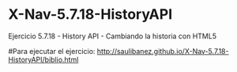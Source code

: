 # X-Nav-5.7.18-HistoryAPI
Ejercicio 5.7.18 - History API - Cambiando la historia con HTML5

#Para ejecutar el ejercicio:
http://saulibanez.github.io/X-Nav-5.7.18-HistoryAPI/biblio.html